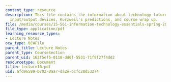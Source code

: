 ```yaml
---
content_type: resource
description: This file contains the information about technology futures, communications,
  input/output devices, Kurzweil's predictions, and course wrap up.
file: /media/courses/15-561-information-technology-essentials-spring-2005/afd96589b7020aa7da2ebcfc28d53274_lecture16.pdf
file_type: application/pdf
learning_resource_types:
- Lecture Notes
ocw_type: OCWFile
parent_title: Lecture Notes
parent_type: CourseSection
parent_uid: 162f5ef5-0118-dd0f-5531-71f9f27f4dd2
resourcetype: Document
title: lecture16.pdf
uid: afd96589-b702-0aa7-da2e-bcfc28d53274
---
```

